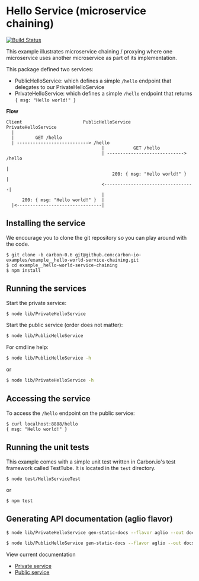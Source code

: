 # Hello Service (microservice chaining)

[![Build Status](https://img.shields.io/travis/carbon-io-examples/example__hello-world-service-chaining/carbon-0.6.svg?style=flat-square)](https://travis-ci.org/carbon-io-examples/example__hello-world-service-chaining)

This example illustrates microservice chaining / proxying where one microservice uses another 
microservice as part of its implementation. 

This package defined two services:

* PublicHelloService: which defines a simple ```/hello``` endpoint that delegates to our PrivateHelloService
* PrivateHelloService: which defines a simple ```/hello``` endpoint that returns ```{ msg: "Hello world!" }```

**Flow**

```
Client                       PublicHelloService                 PrivateHelloService
  |                          
  |        GET /hello            
  | ---------------------------> /hello
                                    |           GET /hello
                                    | -----------------------------> /hello
                                                                       |
                                        200: { msg: "Hello world!" }   |
                                    <----------------------------------|
                                    |
      200: { msg: "Hello world!" }  |
  |<--------------------------------|
```

## Installing the service

We encourage you to clone the git repository so you can play around
with the code. 

```
$ git clone -b carbon-0.6 git@github.com:carbon-io-examples/example__hello-world-service-chaining.git
$ cd example__hello-world-service-chaining
$ npm install
```

## Running the services

Start the private service:

```sh
$ node lib/PrivateHelloService
```

Start the public service (order does not matter):

```sh
$ node lib/PublicHelloService
```

For cmdline help:

```sh
$ node lib/PublicHelloService -h
```

or 

```sh
$ node lib/PrivateHelloService -h
```

## Accessing the service

To access the ```/hello``` endpoint on the public service:

```
$ curl localhost:8888/hello 
{ msg: "Hello world!" }
```

## Running the unit tests

This example comes with a simple unit test written in Carbon.io's test framework called TestTube. It is located in the ```test``` directory. 

```
$ node test/HelloServiceTest
```

or 

```
$ npm test
```

## Generating API documentation (aglio flavor)

```sh
$ node lib/PrivateHelloService gen-static-docs --flavor aglio --out docs/private-api.html
```

```sh
$ node lib/PublicHelloService gen-static-docs --flavor aglio --out docs/public-api.html
```

View current documentation
* [Private service](
http://htmlpreview.github.io/?https://raw.githubusercontent.com/carbon-io-examples/example__hello-world-service-chaining/blob/carbon-0.6/docs/private-api.html)
* [Public service](
http://htmlpreview.github.io/?https://raw.githubusercontent.com/carbon-io-examples/example__hello-world-service-chaining/blob/carbon-0.6/docs/public-api.html)

